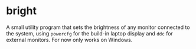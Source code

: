 bright
======

A small utility program that sets the brightness of any monitor connected to the system, using `powercfg` for the build-in laptop display and `ddc` for external monitors. For now only works on Windows.